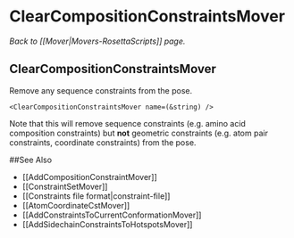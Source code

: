 # ClearCompositionConstraintsMover
*Back to [[Mover|Movers-RosettaScripts]] page.*
## ClearCompositionConstraintsMover

Remove any sequence constraints from the pose.

```
<ClearCompositionConstraintsMover name=(&string) />
```

Note that this will remove sequence constraints (e.g. amino acid composition constraints) but **not** geometric constraints (e.g. atom pair constraints, coordinate constraints) from the pose.


##See Also

* [[AddCompositionConstraintMover]]
* [[ConstraintSetMover]]
* [[Constraints file format|constraint-file]]
* [[AtomCoordinateCstMover]]
* [[AddConstraintsToCurrentConformationMover]]
* [[AddSidechainConstraintsToHotspotsMover]]